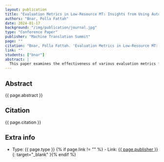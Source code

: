 ```yaml
---
layout: publication
title: "Evaluation Metrics in Low-Resource MT: Insights from Using Automatic and Human Evaluation in Kurdish"
authors: "Bnar, Polla Fattah"
date: 2024-01-17
background: "/img/publication/journal.jpg"
type: "Conference Paper"
publisher: "Machine Translation Summit"
page: ""
citation: "Bnar, Polla Fattah. 'Evaluation Metrics in Low-Resource MT: Insights from Using Automatic and Human Evaluation in Kurdish.' Machine Translation Summit, 2024."
link: ""
students: ["bnar"]
abstract: |
  This paper examines the effectiveness of various evaluation metrics for Kurdish machine translation systems in low-resource settings. The research compares automatic evaluation metrics with human assessments to determine the most reliable methods for evaluating Kurdish translation quality. The study provides insights into evaluation challenges specific to under-resourced languages.
---
```


## Abstract

{{ page.abstract }}

## Citation

{{ page.citation }}

## Extra info

- Type: {{ page.type }}
{% if page.link != "" %} - Link: [ {{ page.publisher }} ]({{page.link}}){: target="_blank" }{% endif %}
